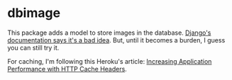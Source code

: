 # dbimage

This package adds a model to store images in the database.
[Django's documentation says it's a bad idea](https://docs.djangoproject.com/en/2.1/ref/models/fields/#binaryfield).
But, until it becomes a burden, I guess you can still try it.

For caching, I'm following this Heroku's article:
[Increasing Application Performance with HTTP Cache Headers](https://devcenter.heroku.com/articles/increasing-application-performance-with-http-cache-headers).
